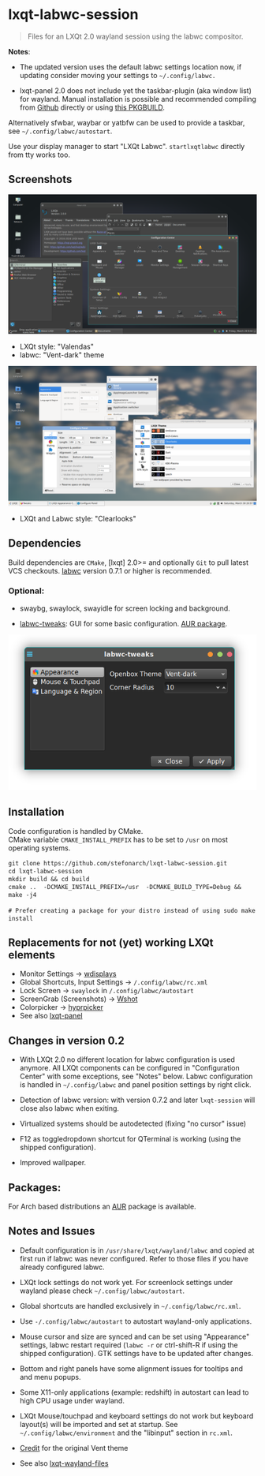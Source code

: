 # lxqt-labwc-session

>Files for an LXQt 2.0 wayland session using the labwc compositor.


**Notes**:

* The updated version uses the default labwc settings location now, if updating consider moving your settings to `~/.config/labwc.`

* lxqt-panel 2.0 does not include yet the taskbar-plugin (aka window list) for wayland.
Manual installation is possible and recommended compiling from [Github](https://github.com/LXQt-Marcus-Fork/lxqt-panel/tree/wlroots-taskbar) directly or using [this PKGBUILD](https://github.com/stefonarch/LXQt-Wayland-files/tree/main/AUR/lxqt-panel).

Alternatively  sfwbar, waybar or yatbfw can be used to provide a taskbar, see `~/.config/labwc/autostart`.

Use your display manager to start "LXQt Labwc".
`startlxqtlabwc` directly from tty works too.

## Screenshots

![LXQt-labwc dark](labwc-dark.png)

* LXQt style: "Valendas"
* labwc: "Vent-dark" theme


![LXQt-labwc dark](Labwc.png)

* LXQt and Labwc style: "Clearlooks"

## Dependencies

Build dependencies are `CMake`, [lxqt] 2.0>= and optionally
`Git` to pull latest VCS checkouts. [labwc] version 0.7.1 or higher is recommended.

### Optional:

* swaybg, swaylock, swayidle for screen locking and background.

* [labwc-tweaks](https://github.com/labwc/labwc-tweaks): GUI for some basic configuration.
[AUR package](https://aur.archlinux.org/packages/labwc-tweaks-git).

![labwc-tweaks](labwc-tweaks.png)

## Installation

Code configuration is handled by CMake.<br>
CMake variable `CMAKE_INSTALL_PREFIX` has to be set to `/usr` on most operating systems.

```
git clone https://github.com/stefonarch/lxqt-labwc-session.git
cd lxqt-labwc-session
mkdir build && cd build
cmake ..  -DCMAKE_INSTALL_PREFIX=/usr  -DCMAKE_BUILD_TYPE=Debug && make -j4

# Prefer creating a package for your distro instead of using sudo make install

```
## Replacements for not (yet) working LXQt elements

* Monitor Settings → [wdisplays]
* Global Shortcuts, Input Settings → `/.config/labwc/rc.xml`
* Lock Screen → `swaylock` in `/.config/labwc/autostart`
* ScreenGrab (Screenshots) → [Wshot]
* Colorpicker → [hyprpicker]
* See also [lxqt-panel]

## Changes in version 0.2

* With LXQt 2.0 no different location for labwc configuration is used anymore.
All LXQt components can be configured in "Configuration Center" with some exceptions,
see "Notes" below. Labwc configuration is handled in `~/.config/labwc` and panel position settings by
right click.

* Detection of labwc version: with version 0.7.2 and later `lxqt-session` will close also labwc when exiting.

* Virtualized systems should be autodetected (fixing "no cursor" issue)

* F12 as toggledropdown shortcut for QTerminal is working (using the shipped configuration).

* Improved wallpaper.

## Packages:

For Arch based distributions an [AUR] package is available.

## Notes and Issues

* Default configuration is in `/usr/share/lxqt/wayland/labwc` and copied at first run
if labwc was never configured. Refer to those files if you have already configured labwc.

* LXQt lock settings do not work yet. For screenlock settings under wayland
 please check `~/.config/labwc/autostart`.

* Global shortcuts are handled exclusively in `~/.config/labwc/rc.xml`.

* Use `-/.config/labwc/autostart` to autostart wayland-only applications.

* Mouse cursor and size are synced and can be set using "Appearance" settings,
labwc restart required (`labwc -r` or ctrl-shift-R if  using the shipped configuration).
GTK settings have to be updated after changes.

* Bottom and right panels have some alignment issues for tooltips and and menu popups.

* Some X11-only applications (example: redshift) in autostart
can lead to high CPU usage under wayland.

* LXQt Mouse/touchpad and keyboard settings do not work but keyboard layout(s)
  will be imported and set at startup. See `~/.config/labwc/environment` and the
 "libinput" section in `rc.xml`.

* [Credit] for the original Vent theme

* See also [lxqt-wayland-files]


[AUR]:                    https://aur.archlinux.org/packages/lxqt-labwc-session-git
[labwc]:                  https://github.com/labwc/labwc/
[lxqt-session]:           https://github.com/lxqt/lxqt/
[sfwbar]:                 https://github.com/LBCrion/sfwbar
[yatbfw]:                 https://github.com/selairi/yatbfw/
[waybar]:                 https://github.com/Alexays/Waybar/
[Credit]:                 https://github.com/addy-dclxvi/openbox-theme-collections
[wdisplays]:              https://github.com/artizirk/wdisplays
[Wshot]:                  https://github.com/qtilities/wshot
[hyprpicker]:             https://github.com/hyprwm/hyprpicker
[lxqt-wayland-files]:     https://github.com/stefonarch/LXQt-Wayland-files/
[lxqt-panel]:             https://github.com/stefonarch/LXQt-Wayland-files/blob/main/lxqt-panel.md
